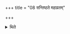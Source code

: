 +++
title = "08 सन्तिष्ठते महाव्रतम्"

+++

<details><summary>थिते</summary>

सन्तिष्ठते महाव्रतम् ८
</details>
